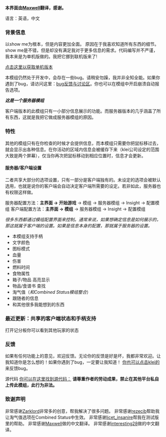 
**本界面由[Maxwell](https://steamcommunity.com/profiles/76561198319567131)翻译，感谢。**

语言：英语，中文

### 背景信息

以show me为根本，但是内容更加全面。
原因在于我喜欢知道所有东西的细节。show me是不错，但是却没有满足我对于更多信息的需求。代码编写并不严谨，我本来是为单机版做的。我把它挪到联机版来了!

[点击这里以获取单机版本](https://steamcommunity.com/sharedfiles/filedetails/?id=2081254154)

本模组仍然处于开发中，会存在一些bug。请稍安勿躁，我并非全知全能。如果你遇到了bug，请访问这里：[bug反馈与讨论区](https://steamcommunity.com/workshop/filedetails/discussion/2189004162/2793873675751084957/)。你也可以在模组中开启崩溃自动报告选项。

***这是一个服务器模组***

客户端版本的此模组只有一小部分信息展示的功能。而服务器版本的几乎涵盖了所有东西，这就是我把它做成服务器模组的原因。

### 特性

其他的模组只有在你检查的时候才会提供信息，而本模组只需要你把鼠标移过去，就会显示出各种信息。在你活动的区域内信息会被缓存下来（klei公司设定的范围大致是两个屏幕），仅当你再次把鼠标移动到相应位置时，信息才会更新。

#### 服务器/客户端设置

二者共享大部分的选项设置，只有一部分是客户端独有的。未设定的选项会被默认选用，也就是说你的客户端会自动决定客户端所需要的设定。若非如此，服务器也有权限这样做。

服务器配置方法：**主界面 -> 开始游戏** -> 模组 -> 服务器模组 -> Insight -> 配置模组
客户端配置方法：**主界面 -> 模组** -> 服务器模组 -> Insight -> 配置模组

*很多东西都通过模组配置界面来控制。通常来说，如果想确定信息是如何展示的，那这就属于客户端的设置。如果是信息本身的配置，那就属于服务器的设置。*

- 本模组支持手柄
- 文字颜色
- 图标模式
- 血量
- 伤害
- 燃料时间
- 食物属性
- 箱子/物品 高亮显示
- 物品/食谱书 查找
- 淘气值（*和Combined Status模组整合*）
- 跟随者的信息
- 和其他很多我能想到的东西

### 最近更新：共享的客户端状态和手柄支持
打开记分板你可以看到其他玩家的状态

### 反馈
如果有任何功能上的意见，欢迎反馈。无论你的反馈是好是坏，我都非常欢迎。让我知道你是怎么想的！如果你遇到了bug，一定要让我知道！
[你也可以点击klei的](https://support.klei.com/hc/en-us/articles/360029881191-Logs-and-Useful-Information-for-Bug-Reports-for-Don-t-Starve-Together)来反馈bug。

源代码
[你可以在这里找到源代码：](https://github.com/penguin0616/insight) 
**请尊重作者的劳动成果，禁止在其他平台私自上传此模组，此行为非法。**

### 致谢声明
非常感谢[Zarklord](https://steamcommunity.com/id/Zarklord)非常多的创意，帮我解决了很多问题。
非常感谢[rezecib](https://steamcommunity.com/id/rezecib)帮助我让淘气值选项在Combined Status中生效。
非常感谢[licet_insanire](https://steamcommunity.com/profiles/76561198870384878)帮我在测试版里的帮助。
非常感谢[Maxwell](https://steamcommunity.com/profiles/76561198319567131)做的中文翻译。
非常感谢[interesting28](https://steamcommunity.com/id/interesting28)做的中文翻译。